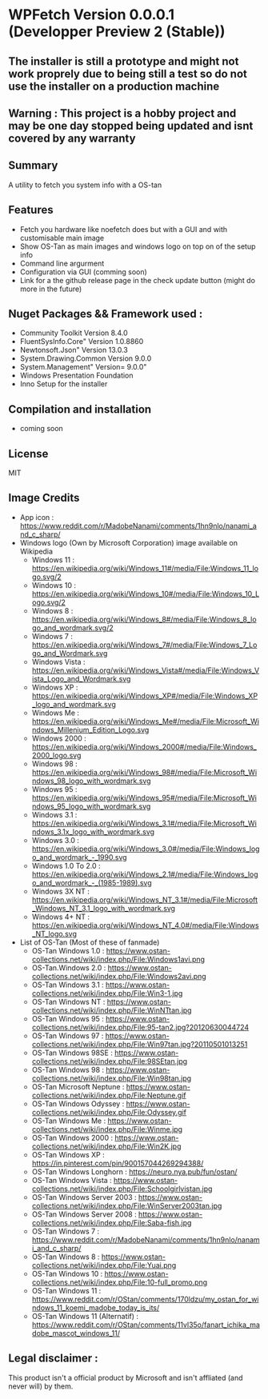 # WPFetch Version 0.0.0.1 (Developper Preview 2 (Stable))

## The installer is still a prototype and might not work proprely due to being still a test so do not use the installer on a production machine

## Warning : This project is a hobby project and may be one day stopped being updated and isnt covered by any warranty

## Summary 
A utility to fetch you system info with a OS-tan

## Features
- Fetch you hardware like noefetch does but with a GUI and with customisable main image 
- Show OS-Tan as main images and windows logo on top on of the setup info
- Command line argurment
- Configuration via GUI (comming soon)
- Link for a the github release page in the check update button (might do more in the future)

## Nuget Packages && Framework used :
- Community Toolkit  Version 8.4.0
- FluentSysInfo.Core" Version 1.0.8860
- Newtonsoft.Json" Version 13.0.3
- System.Drawing.Common Version 9.0.0
- System.Management" Version= 9.0.0"
- Windows Presentation Foundation
- Inno Setup for the installer 

## Compilation and installation 
- coming soon

## License 
MIT

## Image Credits
- App icon : https://www.reddit.com/r/MadobeNanami/comments/1hn9nlo/nanami_and_c_sharp/
- Windows logo (Own by Microsoft Corporation) image available on Wikipedia
  - Windows 11 : https://en.wikipedia.org/wiki/Windows_11#/media/File:Windows_11_logo.svg/2
  - Windows 10 : https://en.wikipedia.org/wiki/Windows_10#/media/File:Windows_10_Logo.svg/2
  - Windows 8 : https://en.wikipedia.org/wiki/Windows_8#/media/File:Windows_8_logo_and_wordmark.svg/2
  - Windows 7 : https://en.wikipedia.org/wiki/Windows_7#/media/File:Windows_7_Logo_and_Wordmark.svg
  - Windows Vista : https://en.wikipedia.org/wiki/Windows_Vista#/media/File:Windows_Vista_Logo_and_Wordmark.svg
  - Windows XP : https://en.wikipedia.org/wiki/Windows_XP#/media/File:Windows_XP_logo_and_wordmark.svg
  - Windows Me : https://en.wikipedia.org/wiki/Windows_Me#/media/File:Microsoft_Windows_Millenium_Edition_Logo.svg
  - Windows 2000 : https://en.wikipedia.org/wiki/Windows_2000#/media/File:Windows_2000_logo.svg
  - Windows 98 : https://en.wikipedia.org/wiki/Windows_98#/media/File:Microsoft_Windows_98_logo_with_wordmark.svg
  - Windows 95 : https://en.wikipedia.org/wiki/Windows_95#/media/File:Microsoft_Windows_95_logo_with_wordmark.svg
  - Windows 3.1 : https://en.wikipedia.org/wiki/Windows_3.1#/media/File:Microsoft_Windows_3.1x_logo_with_wordmark.svg
  - Windows 3.0 : https://en.wikipedia.org/wiki/Windows_3.0#/media/File:Windows_logo_and_wordmark_-_1990.svg
  - Windows 1.0 To 2.0 : https://en.wikipedia.org/wiki/Windows_2.1#/media/File:Windows_logo_and_wordmark_-_(1985-1989).svg
  - Windows 3X NT : https://en.wikipedia.org/wiki/Windows_NT_3.1#/media/File:Microsoft_Windows_NT_3.1_logo_with_wordmark.svg
  - Windows 4+ NT : https://en.wikipedia.org/wiki/Windows_NT_4.0#/media/File:Windows_NT_logo.svg
- List of OS-Tan (Most of these of fanmade)
    - OS-Tan Windows 1.0 : https://www.ostan-collections.net/wiki/index.php/File:Windows1avi.png
    - OS-Tan.Windows 2.0 : https://www.ostan-collections.net/wiki/index.php/File:Windows2avi.png
    - OS-Tan Windows 3.1 : https://www.ostan-collections.net/wiki/index.php/File:Win3-1.jpg
    - OS-Tan Windows NT : https://www.ostan-collections.net/wiki/index.php/File:WinNTtan.jpg
    - OS-Tan Windows 95 : https://www.ostan-collections.net/wiki/index.php/File:95-tan2.jpg?20120630044724
    - OS-Tan Windows 97 : https://www.ostan-collections.net/wiki/index.php/File:Win97tan.jpg?20110501013251
    - OS-Tan Windows 98SE : https://www.ostan-collections.net/wiki/index.php/File:98SEtan.jpg
    - OS-Tan Windows 98 : https://www.ostan-collections.net/wiki/index.php/File:Win98tan.jpg
    - OS-Tan Microsoft Neptune : https://www.ostan-collections.net/wiki/index.php/File:Neptune.gif
    - OS-Tan Windows Odyssey : https://www.ostan-collections.net/wiki/index.php/File:Odyssey.gif
    - OS-Tan Windows Me : https://www.ostan-collections.net/wiki/index.php/File:Winme.jpg
    - OS-Tan Windows 2000 : https://www.ostan-collections.net/wiki/index.php/File:Win2K.jpg
    - OS-Tan Windows XP : https://in.pinterest.com/pin/900157044269294388/
    - OS-Tan Windows Longhorn : https://neuro.nya.pub/fun/ostan/
    - OS-Tan Windows Vista : https://www.ostan-collections.net/wiki/index.php/File:Schoolgirlvistan.jpg
    - OS-Tan Windows Server 2003 : https://www.ostan-collections.net/wiki/index.php/File:WinServer2003tan.jpg
    - OS-Tan Windows Server 2008 : https://www.ostan-collections.net/wiki/index.php/File:Saba-fish.jpg
    - OS-Tan Windows 7 : https://www.reddit.com/r/MadobeNanami/comments/1hn9nlo/nanami_and_c_sharp/
    - OS-Tan Windows 8 : https://www.ostan-collections.net/wiki/index.php/File:Yuai.png
    - OS-Tan Windows 10 : https://www.ostan-collections.net/wiki/index.php/File:10-full_promo.png
    - OS-Tan Windows 11 :  https://www.reddit.com/r/OStan/comments/170ldzu/my_ostan_for_windows_11_koemi_madobe_today_is_its/
    - OS-Tan Windows 11 (Alternatif) : https://www.reddit.com/r/OStan/comments/11vl35o/fanart_ichika_madobe_mascot_windows_11/
  
## Legal disclaimer :
This product isn't a official product by Microsoft and isn't affliated (and never will) by them.
